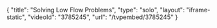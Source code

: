 {
    "title": "Solving Low Flow Problems",
    "type": "solo",
    "layout": "iframe-static",
    "videoId": "3785245",
    "url": "\/tvpembed\/3785245"
}